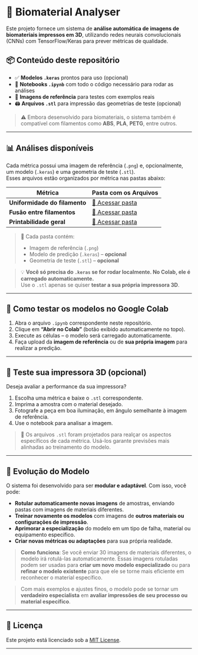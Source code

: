 # 🧪 Biomaterial Analyser

Este projeto fornece um sistema de **análise automática de imagens de biomateriais impressos em 3D**, utilizando redes neurais convolucionais (CNNs) com TensorFlow/Keras para prever métricas de qualidade.

## 📦 Conteúdo deste repositório

- ✅ **Modelos `.keras`** prontos para uso (opcional)
- 🧠 **Notebooks `.ipynb`** com todo o código necessário para rodar as análises
- 📸 **Imagens de referência** para testes com exemplos reais
- 🖨️ **Arquivos `.stl`** para impressão das geometrias de teste (opcional)

> ⚠️ Embora desenvolvido para biomateriais, o sistema também é compatível com filamentos como **ABS**, **PLA**, **PETG**, entre outros.

---

## 📊 Análises disponíveis

Cada métrica possui uma imagem de referência (`.png`) e, opcionalmente, um modelo (`.keras`) e uma geometria de teste (`.stl`).  
Esses arquivos estão organizados por métrica nas pastas abaixo:

| Métrica                   | Pasta com os Arquivos |
|---------------------------|------------------------|
| **Uniformidade do filamento** | [🔗 Acessar pasta](https://exemplo.com/uniformidade) |
| **Fusão entre filamentos**    | [🔗 Acessar pasta](https://exemplo.com/fusao)        |
| **Printabilidade geral**      | [🔗 Acessar pasta](https://exemplo.com/printabilidade) |

> 📁 Cada pasta contém:
> - Imagem de referência (`.png`)  
> - Modelo de predição (`.keras`) – **opcional**  
> - Geometria de teste (`.stl`) – **opcional**

> 💡 **Você só precisa do `.keras` se for rodar localmente. No Colab, ele é carregado automaticamente.**  
> Use o `.stl` apenas se quiser **testar a sua própria impressora 3D**.

---

## 🚀 Como testar os modelos no Google Colab

1. Abra o arquivo `.ipynb` correspondente neste repositório.
2. Clique em **“Abrir no Colab”** (botão exibido automaticamente no topo).
3. Execute as células – o modelo será carregado automaticamente.
4. Faça upload da **imagem de referência** ou de **sua própria imagem** para realizar a predição.

---

## 🧩 Teste sua impressora 3D (opcional)

Deseja avaliar a performance da sua impressora?

1. Escolha uma métrica e baixe o `.stl` correspondente.
2. Imprima a amostra com o material desejado.
3. Fotografe a peça em boa iluminação, em ângulo semelhante à imagem de referência.
4. Use o notebook para analisar a imagem.

> 📌 Os arquivos `.stl` foram projetados para realçar os aspectos específicos de cada métrica. Usá-los garante previsões mais alinhadas ao treinamento do modelo.

---

## 🔁 Evolução do Modelo

O sistema foi desenvolvido para ser **modular e adaptável**. Com isso, você pode:

- **Rotular automaticamente novas imagens** de amostras, enviando pastas com imagens de materiais diferentes.
- **Treinar novamente os modelos** com imagens de **outros materiais ou configurações de impressão**.
- **Aprimorar a especialização** do modelo em um tipo de falha, material ou equipamento específico.
- **Criar novas métricas ou adaptações** para sua própria realidade.

> **Como funciona**: Se você enviar 30 imagens de materiais diferentes, o modelo irá rotulá-las automaticamente. Essas imagens rotuladas podem ser usadas para **criar um novo modelo especializado** ou para **refinar o modelo existente** para que ele se torne mais eficiente em reconhecer o material específico.

> Com mais exemplos e ajustes finos, o modelo pode se tornar um **verdadeiro especialista** em **avaliar impressões de seu processo ou material específico**.

---

## 📝 Licença

Este projeto está licenciado sob a [MIT License](LICENSE).

---
